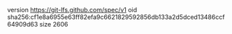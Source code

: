 version https://git-lfs.github.com/spec/v1
oid sha256:cf1e8a6955e63ff82efa9c6621829592856db133a2d5dced13486ccf64909d63
size 2606
